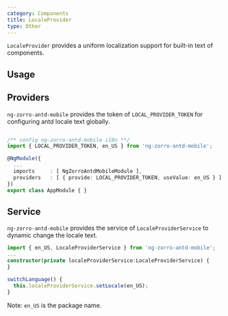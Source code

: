 ```yaml
---
category: Components
title: LocaleProvider
type: Other
---
```


`LocaleProvider` provides a uniform localization support for built-in text of components.

## Usage

## Providers

`ng-zorro-antd-mobile` provides the token of `LOCAL_PROVIDER_TOKEN` for configuring antd locale text globally.

```typescript

/** config ng-zorro-antd-mobile i18n **/
import { LOCAL_PROVIDER_TOKEN, en_US } from 'ng-zorro-antd-mobile';

@NgModule({
  ...
  imports     : [ NgZorroAntdMobileModule ],
  providers   : [ { provide: LOCAL_PROVIDER_TOKEN, useValue: en_US } ]
})
export class AppModule { }

```

## Service

`ng-zorro-antd-mobile` provides the service of  `LocaleProviderService` to dynamic change the locale text.

```typescript
import { en_US, LocaleProviderService } from 'ng-zorro-antd-mobile';
...
constructor(private localeProviderService:LocaleProviderService) {
}

switchLanguage() {
  this.localeProviderService.setLocale(en_US);
}

```

Note: `en_US` is the package name.
